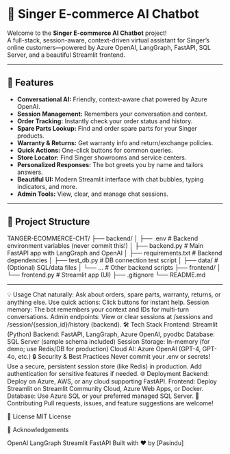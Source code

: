 
# 🎵 Singer E-commerce AI Chatbot

Welcome to the **Singer E-commerce AI Chatbot** project!  
A full-stack, session-aware, context-driven virtual assistant for Singer’s online customers—powered by Azure OpenAI, LangGraph, FastAPI, SQL Server, and a beautiful Streamlit frontend.

---

## 🚀 Features

- **Conversational AI:** Friendly, context-aware chat powered by Azure OpenAI.
- **Session Management:** Remembers your conversation and context.
- **Order Tracking:** Instantly check your order status and history.
- **Spare Parts Lookup:** Find and order spare parts for your Singer products.
- **Warranty & Returns:** Get warranty info and return/exchange policies.
- **Quick Actions:** One-click buttons for common queries.
- **Store Locator:** Find Singer showrooms and service centers.
- **Personalized Responses:** The bot greets you by name and tailors answers.
- **Beautiful UI:** Modern Streamlit interface with chat bubbles, typing indicators, and more.
- **Admin Tools:** View, clear, and manage chat sessions.

---

## 📁 Project Structure
TANGER-ECOMMERCE-CHT/ ├── backend/ │ ├── .env # Backend environment variables (never commit this!) │ ├── backend.py # Main FastAPI app with LangGraph and OpenAI │ ├── requirements.txt # Backend dependencies │ ├── test_db.py # DB connection test script │ ├── data/ # (Optional) SQL/data files │ └── ... # Other backend scripts ├── frontend/ │ └── frontend.py # Streamlit app (UI) ├── .gitignore └── README.md


---

💡 Usage
Chat naturally: Ask about orders, spare parts, warranty, returns, or anything else.
Use quick actions: Click buttons for instant help.
Session memory: The bot remembers your context and IDs for multi-turn conversations.
Admin endpoints: View or clear sessions at /sessions and /session/{session_id}/history (backend).
🛠️ Tech Stack
Frontend: Streamlit (Python)
Backend: FastAPI, LangGraph, Azure OpenAI, pyodbc
Database: SQL Server (sample schema included)
Session Storage: In-memory (for demo; use Redis/DB for production)
Cloud AI: Azure OpenAI (GPT-4, GPT-4o, etc.)
🔒 Security & Best Practices
Never commit your .env or secrets!
Use a secure, persistent session store (like Redis) in production.
Add authentication for sensitive features if needed.
🌐 Deployment
Backend: Deploy on Azure, AWS, or any cloud supporting FastAPI.
Frontend: Deploy Streamlit on Streamlit Community Cloud, Azure Web Apps, or Docker.
Database: Use Azure SQL or your preferred managed SQL Server.
🤝 Contributing
Pull requests, issues, and feature suggestions are welcome!


📄 License
MIT License

🙏 Acknowledgements

OpenAI
LangGraph
Streamlit
FastAPI
Built with ❤️ by [Pasindu]
